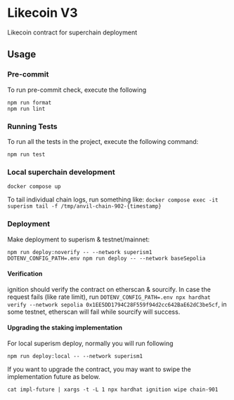 # Likecoin V3

Likecoin contract for superchain deployment

## Usage

### Pre-commit

To run pre-commit check, execute the following

```
npm run format
npm run lint
```

### Running Tests

To run all the tests in the project, execute the following command:

```shell
npm run test
```

### Local superchain development

```
docker compose up
```

To tail individual chain logs, run something like: `docker compose exec -it superism tail -f /tmp/anvil-chain-902-{timestamp}`

### Deployment

Make deployment to superism & testnet/mainnet:

```
npm run deploy:noverify -- --network superism1
DOTENV_CONFIG_PATH=.env npm run deploy -- --network baseSepolia
```

#### Verification

ignition should verify the contract on etherscan & sourcify. In case the request fails (like rate limit), run `DOTENV_CONFIG_PATH=.env npx hardhat verify --network sepolia 0x1EE5DD1794C28F559f94d2cc642BaE62dC3be5cf`, in some testnet, etherscan will fail while sourcify will success.


#### Upgrading the staking implementation


For local superism deploy, normally you will run following
```
npm run deploy:local -- --network superism1
```

If you want to upgrade the contract, you may want to swipe the implementation future as below.

```
cat impl-future | xargs -t -L 1 npx hardhat ignition wipe chain-901
```